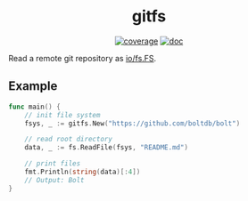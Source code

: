 <h1 align="center">gitfs</h1>

<p  align="center">
 <a href="https://codecov.io/gh/forensicanalysis/gitfs"><img src="https://codecov.io/gh/forensicanalysis/gitfs/branch/master/graph/badge.svg" alt="coverage" /></a>
 <a href="https://godocs.io/github.com/forensicanalysis/gitfs"><img src="https://godocs.io/github.com/forensicanalysis/gitfs?status.svg" alt="doc" /></a>
</p>

Read a remote git repository as [io/fs.FS](https://golang.org/pkg/io/fs/#FS).

## Example

``` go
func main() {
	// init file system
	fsys, _ := gitfs.New("https://github.com/boltdb/bolt")

	// read root directory
	data, _ := fs.ReadFile(fsys, "README.md")

	// print files
	fmt.Println(string(data)[:4])
	// Output: Bolt
}
```
